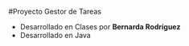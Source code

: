 #Proyecto Gestor de Tareas

- Desarrollado en Clases por __Bernarda Rodríguez__
- Desarrollado en Java
